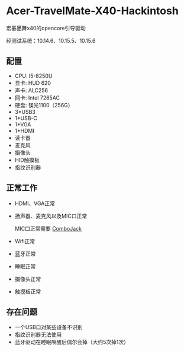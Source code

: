 # Acer-TravelMate-X40-Hackintosh
宏碁墨舞x40的opencore引导驱动

经测试系统：10.14.6、10.15.5、10.15.6

## 配置

- CPU:	I5-8250U
- 显卡:    HUD 620
- 声卡:    ALC256
- 网卡:    Intel 7265AC
- 硬盘:    镁光1100（256G）
- 3*USB3
- 1*USB-C
- 1*VGA
- 1*HDMI
- 读卡器
- 麦克风
- 摄像头
- HID触摸板
- 指纹识别器

## 正常工作

- HDMI、VGA正常

- 扬声器、麦克风以及MIC口正常

  MIC口正常需要 [ComboJack](https://github.com/hackintosh-stuff/ComboJack)

- Wifi正常

- 蓝牙正常

- 睡眠正常

- 摄像头正常

- 触摸板正常

## 存在问题

- 一个USB口对某些设备不识别
- 指纹识别器无法使用
- 蓝牙驱动在睡眠唤醒后偶尔会掉（大约5次掉1次）

